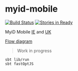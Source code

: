 # myid-mobile

[![Build Status](https://travis-ci.org/niqdev/myid-mobile.svg?branch=master)](https://travis-ci.org/niqdev/myid-mobile)
[![Stories in Ready](https://badge.waffle.io/niqdev/myid-mobile.svg?label=ready&title=Ready)](http://waffle.io/niqdev/myid-mobile)

MyiD Mobile [IE](http://www.idmobile.ie) and [UK](https://www.idmobile.co.uk)

[Flow diagram](https://sketchboard.me/RAdOBg32ynxh)

> Work in progress

```
sbt lib/run
sbt fastOptJS
```

